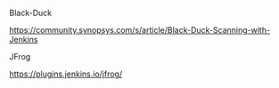Black-Duck

https://community.synopsys.com/s/article/Black-Duck-Scanning-with-Jenkins

JFrog 

https://plugins.jenkins.io/jfrog/
